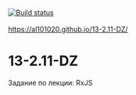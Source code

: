 <br>[![Build status](https://ci.appveyor.com/api/projects/status/fer5oc1vbkpqnlyg?svg=true)](https://ci.appveyor.com/project/Al101020/13-2-11-dz)<br>
<br>https://al101020.github.io/13-2.11-DZ/<br>

# 13-2.11-DZ

Задание по лекции: RxJS
